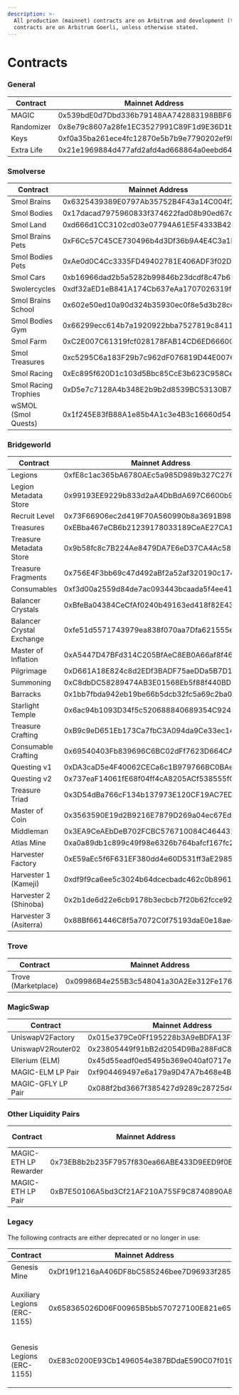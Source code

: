 ```yaml
---
description: >-
  All production (mainnet) contracts are on Arbitrum and development (testnet
  contracts are on Arbitrum Goerli, unless otherwise stated.
---
```


# Contracts

### General

| Contract   | Mainnet Address                            | Testnet Address                            |
| ---------- | ------------------------------------------ | ------------------------------------------ |
| MAGIC      | 0x539bdE0d7Dbd336b79148AA742883198BBF60342 | 0x88f9eFB3A7F728fdb2B8872fE994c84b1d148f65 |
| Randomizer | 0x8e79c8607a28fe1EC3527991C89F1d9E36D1bAd9 | 0x9b58fc8c7B224Ae8479DA7E6eD37CA4Ac58099a9 |
| Keys       | 0xf0a35ba261ece4fc12870e5b7b9e7790202ef9b5 |                                            |
| Extra Life | 0x21e1969884d477afd2afd4ad668864a0eebd644c |                                            |

### Smolverse

<table><thead><tr><th>Contract</th><th>Mainnet Address</th><th>Testnet Address</th><th data-hidden data-type="select"></th></tr></thead><tbody><tr><td>Smol Brains</td><td>0x6325439389E0797Ab35752B4F43a14C004f22A9c</td><td>0x2542421ACA04A98f5Cf04DA97a36DAD8F1FaC3f4</td><td></td></tr><tr><td>Smol Bodies</td><td>0x17dacad7975960833f374622fad08b90ed67d1b5</td><td>0xF8e004f5447a3D9ae0841fAc98523Fa89c1Ea63d</td><td></td></tr><tr><td>Smol Land</td><td>0xd666d1CC3102cd03e07794A61E5F4333B4239F53</td><td>0x2De47e310C5413EA957104bA3C0bEf12F2506660</td><td></td></tr><tr><td>Smol Brains Pets</td><td>0xF6Cc57C45CE730496b4d3Df36b9A4E4C3a1B9754</td><td>0xfeC202A557A2419b09a52fD5C497839ec15167Ef</td><td></td></tr><tr><td>Smol Bodies Pets</td><td>0xAe0d0C4Cc3335FD49402781E406ADF3f02D41bcA</td><td>0x1B4528c69Ee591C59dA056F43C139F4009D34F76</td><td></td></tr><tr><td>Smol Cars</td><td>0xb16966dad2b5a5282b99846b23dcdf8c47b6132c</td><td>0x4B52e4fD04E48b6B68C3B538A44b6404a37Da9D1</td><td></td></tr><tr><td>Swolercycles</td><td>0xdf32aED1eB841A174Cb637eAa1707026319fb563</td><td>0xC9c1de3C26c431F8d8dC66210541BA5156361eC2</td><td></td></tr><tr><td>Smol Brains School</td><td>0x602e50ed10a90d324b35930ec0f8e5d3b28cd509</td><td>0xfFd2C963aB2525Fb402c74FeB95D9a631d399142</td><td></td></tr><tr><td>Smol Bodies Gym</td><td>0x66299ecc614b7a1920922bba7527819c841174bd</td><td>0xF4178C3Cbe7E771B28fB3E78EE45cb27A9F465FE</td><td></td></tr><tr><td>Smol Farm</td><td>0xC2E007C61319fcf028178FAB14CD6ED6660C6e86</td><td></td><td></td></tr><tr><td>Smol Treasures</td><td>0xc5295C6a183F29b7c962dF076819D44E0076860E</td><td>0xAB938e18d13F555A652FD4a24d4449BFb5A4E38B</td><td></td></tr><tr><td>Smol Racing</td><td>0xEc895f620D1c103d5Bbc85CcE3b623C958Ce35cC</td><td>0xa7be8F1A317E74C771D0E97bB683b2e7f9Cf0747</td><td></td></tr><tr><td>Smol Racing Trophies</td><td>0xD5e7c7128A4b348E2b9b2d8539BC53130B7F5789</td><td>0xb4D266E93942c4F9C4B6D4a7FCE5934bF9eeeeE1</td><td></td></tr><tr><td>wSMOL<br>(Smol Quests)</td><td>0x1f245E83fB88A1e85b4A1c3e4B3c16660d54319a</td><td></td><td></td></tr></tbody></table>

### Bridgeworld

| Contract                  | Mainnet Address                            | Testnet Address                            |
| ------------------------- | ------------------------------------------ | ------------------------------------------ |
| Legions                   | 0xfE8c1ac365bA6780AEc5a985D989b327C27670A1 | 0x9202aE6BAcE44Ae2826A7918f62e51db570fF163 |
| Legion Metadata Store     | 0x99193EE9229b833d2aA4DbBdA697C6600b944286 | 0xc813276680388B2Fc8f331eb5E922Fd5c95c1B2f |
| Recruit Level             | 0x73F66906ec2d419F70A560990b8a3691B980766B | 0xb475b45fFE5FE80901363B2906786E9859E796B7 |
| Treasures                 | 0xEBba467eCB6b21239178033189CeAE27CA12EaDf | 0x3243e84A1b067B4CD4094114e0dc71aC13d80556 |
| Treasure Metadata Store   | 0x9b58fc8c7B224Ae8479DA7E6eD37CA4Ac58099a9 | 0xc7d05E6cC29511241C0a6B912164D0a54571e893 |
| Treasure Fragments        | 0x756E4F3bb69c47d492aBf2a52af320190c174c55 | 0x22493924D89308fB8CFf0687cC21DB0484EcCD53 |
| Consumables               | 0xf3d00a2559d84de7ac093443bcaada5f4ee4165c | 0x38129F7a7DAC2119b5F1D99cE6a1bb3778e5B73F |
| Balancer Crystals         | 0xBfeBa04384CeCfAf0240b49163ed418f82E43d3A | 0x46b20a918903702Ed8C89320D49feE19B3d98657 |
| Balancer Crystal Exchange | 0xfe51d5571743979ea838f070aa7Dfa621555e409 | 0x604D6164d5D3a6700D36951d285b2870e3f0F257 |
| Master of Inflation       | 0xA5447D47BFd314C205BfAeC8EB0A66af8f467819 | 0x6778448E6991d7D49aC69f8103Ae396963D944DB |
| Pilgrimage                | 0xD661A18E824c8d2EDf3BADF75aeDDa5B7D142448 | 0x610727cfA49531f4f68C92AEC1E530814f8027d4 |
| Summoning                 | 0xC8dbDC58289474AB3E01568Eb5f88f440BDE6B46 | 0x4F50fc16a7b647066929A980e62502C656CEd52B |
| Barracks                  | 0x1bb7fbda942eb19be66b5dcb32fc5a69c2ba053d | 0x38cD60104A402b3B9A7F2b991a9F8B1ECC202793 |
| Starlight Temple          | 0x6ac94b1093D34f5c520688840689354C9248365f | 0x9e5cE38b8f98583EF09aFD8BCACb6Ab7d6B82589 |
| Treasure Crafting         | 0xB9c9eD651Eb173Ca7fbC3A094da9Ce33ec145a29 | 0xAC7dd73a7F218097Cb414e6694c917332272Fe89 |
| Consumable Crafting       | 0x69540403Fb839696C6BC02dFf7623D664CAeAc82 | 0xb5C03f024505e7ACfC1DE09465a7CFa1ede9437E |
| Questing v1               | 0xDA3caD5e4F40062CECa6c1B979766BC0BAed8e33 | 0x2830eB1183C6E03489a3A72621e1F3fE2b9158c3 |
| Questing v2               | 0x737eaF14061fE68f04ff4cA8205ACf538555fCC8 | 0x933f085ec5C2e5fFcf3C9897a7640d57f7Bf6984 |
| Treasure Triad            | 0x3D54dBa766cF134b137973E120CF19AC7EDC3629 | 0x121F856C69A177bd54DB97A3B750ef948a08E608 |
| Master of Coin            | 0x3563590E19d2B9216E7879D269a04ec67Ed95A87 | 0x28F13B8B0545Bfe5cB9233663EBBc7ebe7380B7B |
| Middleman                 | 0x3EA9CeAEbDeB702FCBC576710084C464431584c8 | 0xd611afb0A5c7DFd1878dBE20f2f9178bd411c826 |
| Atlas Mine                | 0xa0a89db1c899c49f98e6326b764bafcf167fc2ce | 0x9D99d6C2b9173451C2055BE0825FA1410148F618 |
| Harvester Factory         | 0xE59aEc5f6F631EF380dd4e60D531ff3aE2985CFd | 0x1D827e7dc6F7348174Fc5Cd7F6BBe42F78D8CB72 |
| Harvester 1 (Kameji)      | 0xdf9f9ca6ee5c3024b64dcecbadc462c0b896147a | 0x1e288583e9154178fab77c82c5c7884820c979a9 |
| Harvester 2 (Shinoba)     | 0x2b1de6d22e6cb9178b3ecbcb7f20b62fcce925d4 | 0x5d426cab2dcaa68a9c0a85f229d65a9cf12bf691 |
| Harvester 3 (Asiterra)    | 0x88Bf661446C8f5a7072C0f75193daE0e18ae40BC | 0xaa32d051668af574736923aa1eb7102daa3d36d9 |

### Trove

| Contract            | Mainnet Address                            | Testnet Address                            |
| ------------------- | ------------------------------------------ | ------------------------------------------ |
| Trove (Marketplace) | 0x09986B4e255B3c548041a30A2Ee312Fe176731c2 | 0x3afEbAca12aE8BDE9E3304b478DD807dCf6B92F1 |

### MagicSwap

| Contract           | Mainnet Address                            | Testnet Address                            |
| ------------------ | ------------------------------------------ | ------------------------------------------ |
| UniswapV2Factory   | 0x015e379Ce0Ff195228b3A9eBDFA13F9afC155Dd7 | 0x6Cd71961e531aBB505256ffa945D59ab9a2156ec |
| UniswapV2Router02  | 0x23805449f91bB2d2054D9Ba288FdC8f09B5eAc79 | 0x2D3Ab76d3bbECf0Bb5FDbE2f992129c1a555A2E8 |
| Ellerium (ELM)     | 0x45d55eadf0ed5495b369e040af0717eafae3b731 | 0xF915bD8f46ad9E9e36C9CC4b012DfbC76BEA09D8 |
| MAGIC-ELM LP Pair  | 0xf904469497e6a179a9D47A7b468e4BE42eC56e65 | 0x82b79579f07a3539f10d0b2c35316b0e8333b2cc |
| MAGIC-GFLY LP Pair | 0x088f2bd3667f385427d9289c28725d43d4b74ab4 | 0x088f2bd3667f385427d9289c28725d43d4b74ab4 |

### Other Liquidity Pairs

| Contract              | Mainnet Address                            | Testnet Address |
| --------------------- | ------------------------------------------ | --------------- |
| MAGIC-ETH LP Rewarder | 0x73EB8b2b235F7957f830ea66ABE433D9EED9f0E3 |                 |
| MAGIC-ETH LP Pair     | 0xB7E50106A5bd3Cf21AF210A755F9C8740890A8c9 |                 |

### Legacy

The following contracts are either deprecated or no longer in use:

| Contract                               | Mainnet Address                            | Testnet Address                            |
| -------------------------------------- | ------------------------------------------ | ------------------------------------------ |
| Genesis Mine                           | 0xDf19f1216aA406DF8bC585246bee7D96933f285F |                                            |
| <p>Auxiliary Legions<br>(ERC-1155)</p> | 0x658365026D06F00965B5bb570727100E821e6508 | 0xbb0Df8289cF0cf2De423385b2d821EBA763aA7f6 |
| <p>Genesis Legions<br>(ERC-1155)</p>   | 0xE83c0200E93Cb1496054e387BDdaE590C07f0194 | 0xE8123a180826f0b0CBEccb3703014e12937B52bD |
